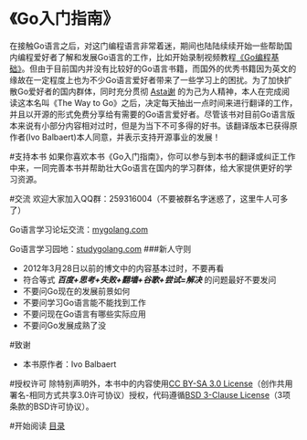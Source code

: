 《Go入门指南》
===================

在接触Go语言之后，对这门编程语言非常着迷，期间也陆陆续续开始一些帮助国内编程爱好者了解和发展Go语言的工作，比如开始录制视频教程[《Go编程基础》](https://github.com/Unknwon/go-fundamental-programming)。但由于目前国内并没有比较好的Go语言书籍，而国外的优秀书籍因为英文的缘故在一定程度上也为不少Go语言爱好者带来了一些学习上的困扰。为了加快扩散Go爱好者的国内群体，同时充分贯彻 [Asta谢](https://github.com/astaxie) 的为己为人精神，本人在完成阅读这本名叫《The Way to Go》之后，决定每天抽出一点时间来进行翻译的工作，并且以开源的形式免费分享给有需要的Go语言爱好者。尽管该书对目前Go语言版本来说有小部分内容相对过时，但是为当下不可多得的好书。该翻译版本已获得原作者(Ivo Balbaert)本人同意，并表示支持开源事业的发展！

#支持本书
如果你喜欢本书《Go入门指南》，你可以参与到本书的翻译或纠正工作中来，一同完善本书并帮助壮大Go语言在国内的学习群体，给大家提供更好的学习资源。

#交流
欢迎大家加入QQ群：259316004（不要被群名字迷惑了，这里牛人可多了）

Go语言学习论坛交流：[mygolang.com](http://mygolang.com)

Go语言学习园地：[studygolang.com](http://studygolang.com/)
###新人守则
- 2012年3月28日以前的博文中的内容基本过时，不要再看
- 符合等式 ***百度+思考+失败+翻墙+谷歌+尝试=解决*** 的问题最好不要发问
- 不要问Go现在的发展前景如何
- 不要问学习Go语言能不能找到工作
- 不要问现在Go语言有哪些实际应用
- 不要问Go发展成熟了没

#致谢
- 本书原作者：Ivo Balbaert

#授权许可
除特别声明外，本书中的内容使用[CC BY-SA 3.0 License](http://creativecommons.org/licenses/by-sa/3.0/)（创作共用 署名-相同方式共享3.0许可协议）授权，代码遵循[BSD 3-Clause License](https://github.com/astaxie/build-web-application-with-golang/blob/master/LICENSE.md)（3项条款的BSD许可协议）。

#开始阅读
[目录](./eBook/directory.md)